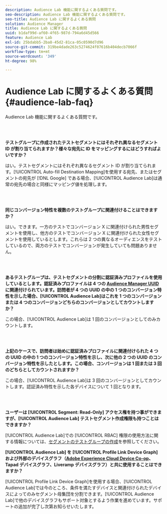 ```yaml
---
description: Audience Lab 機能に関するよくある質問です。
seo-description: Audience Lab 機能に関するよくある質問です。
seo-title: Audience Lab に関するよくある質問
solution: Audience Manager
title: Audience Lab に関するよくある質問
uuid: b1daf99d-af60-4f65-987d-794a6d45d566
feature: Audience Lab
exl-id: 25bdabb5-2ba8-45d2-81ca-05c0590d7d96
source-git-commit: 319be4dade263c5274624f07616b404decb7066f
workflow-type: tm+mt
source-wordcount: '349'
ht-degree: 98%

---
```


# Audience Lab に関するよくある質問{#audience-lab-faq}

Audience Lab 機能に関するよくある質問です。

<!-- 

audience-lab-faq.xml

 -->

<br> 

**テストグループに作成されたテストセグメントにはそれぞれ異なるセグメント ID が割り当てられますか？様々な宛先に ID をマッピングするにはどうすればよいですか？**

はい。テストセグメントにはそれぞれ異なるセグメント ID が割り当てられます。[!UICONTROL Auto-fill Destination Mapping]を使用する宛先、またはセグメントの宛先が [!DNL Google] である場合、[!UICONTROL Audience Lab]は通常の宛先の場合と同様にマッピング値を処理します。

<br> 

**同じコンバージョン特性を複数のテストグループに関連付けることはできますか？**

はい。できます。一方のテストでコンバージョン X に関連付けられた男性セグメントを使用し、他方のテストでコンバージョン X に関連付けられた女性セグメントを使用しているとします。これらは 2 つの異なるオーディエンスをテストしているので、両方のテストでコンバージョンが発生していても問題ありません。

<br> 

**あるテストグループは、テストセグメントの分割に認証済みプロファイルを使用しているとします。認証済みプロファイルは 4 つの    [Audience Manager UUID](../reference/ids-in-aam.md) に関連付けられています。訪問者が 4 つの UUID の中の 1 つのコンバージョン特性を示した場合、[!UICONTROL Audience Lab]はこれを 1 つのコンバージョンまたは 4 つのコンバージョンどちらのコンバージョンとしてカウントしますか？**

この場合、[!UICONTROL Audience Lab]は 1 回のコンバージョンとしてのみカウントします。

<br> 

**上記のケースで、訪問者は始めに認証済みプロファイルに関連付けられた 4 つの UUID の中の 1 つのコンバージョン特性を示し、次に他の 2 つの UUID のコンバージョン特性を示したとします。この場合、コンバージョンは 1 回または 3 回のどちらとしてカウントされますか？**

この場合、[!UICONTROL Audience Lab]は 3 回のコンバージョンとしてカウントします。認証済み特性を示した各デバイスについて 1 回となります。

<br> 

**ユーザーは [!UICONTROL Segment: Read-Only] アクセス権を持つ事ができますが、[!UICONTROL Audience Lab] テストセグメント作成権限も持つことはできますか？**

[!UICONTROL Audience Lab]での [!UICONTROL RBAC] 権限の使用方法に関する情報については、[セグメントのテストグループの作成](../features/audience-lab/audience-lab-manage-test-groups.md#create-test-groups)を参照してください。

**[!UICONTROL Audience Lab] を [!UICONTROL Profile Link Device Graph] および外部のデバイスグラフ（[Adobe Experience Cloud Device Co-op](https://experienceleague.adobe.com/docs/device-co-op/using/home.html)、Tapad デバイスグラフ、Liveramp デバイスグラフ）と共に使用することはできますか？**

[!UICONTROL Profile Link Device Graph]を使用する場合、[!UICONTROL Audience Lab]では今のところ、条件を満たすデバイスと関連付けられたデバイスによってのみセグメント母集団を分割できます。[!UICONTROL Audience Lab]で他のデバイスグラフもサポート対象とするよう作業を進めています。サポートの追加が完了し次第お知らせいたします。
